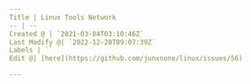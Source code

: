 ```yaml
---
Title | Linux Tools Network
-- | --
Created @ | `2021-03-04T03:10:46Z`
Last Modify @| `2022-12-20T09:07:39Z`
Labels | ``
Edit @| [here](https://github.com/junxnone/linux/issues/56)

---
```


